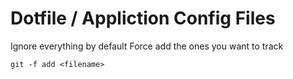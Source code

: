 # Dotfile / Appliction Config Files

Ignore everything by default
Force add the ones you want to track 

```
git -f add <filename>
```
